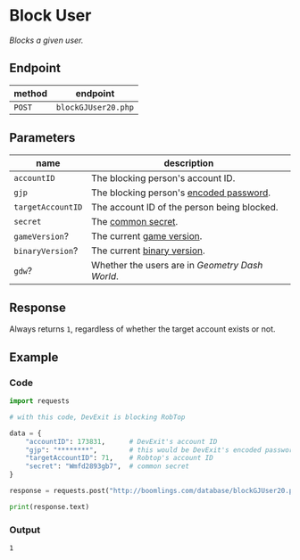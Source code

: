 # Block User

*Blocks a given user.*

## Endpoint

| method | endpoint            |
|--------|---------------------|
| `POST` | `blockGJUser20.php` |

## Parameters

| name              | description                                          |
|-------------------|------------------------------------------------------|
| `accountID`       | The blocking person's account ID.                    |
| `gjp`             | The blocking person's [encoded password][passwords]. |
| `targetAccountID` | The account ID of the person being blocked.          |
| `secret`          | The [common secret][secrets].                        |
| `gameVersion`?    | The current [game version][versions].                |
| `binaryVersion`?  | The current [binary version][versions].              |
| `gdw`?            | Whether the users are in *Geometry Dash World*.      |

## Response

Always returns `1`, regardless of whether the target account exists or not.

## Example

### Code

```python
import requests

# with this code, DevExit is blocking RobTop

data = {
    "accountID": 173831,      # DevExit's account ID
    "gjp": "********",        # this would be DevExit's encoded password
    "targetAccountID": 71,    # Robtop's account ID
    "secret": "Wmfd2893gb7",  # common secret
}

response = requests.post("http://boomlings.com/database/blockGJUser20.php", data=data)

print(response.text)
```

### Output

```console
1
```

[passwords]: /resources/server/passwords
[secrets]: /resources/server/secrets
[versions]: /resources/server/versions
